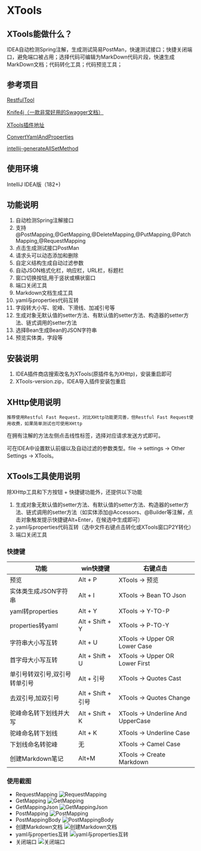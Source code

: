 # XTools

## XTools能做什么？

IDEA自动检测Spring注解，生成测试简易PostMan，快速测试接口；快捷关闭端口，避免端口被占用；选择代码可编辑为MarkDown代码片段，快速生成MarkDown文档；代码转化工具；代码预览工具；

## 参考项目

[RestfulTool](https://gitee.com/zys981029/RestfulTool)

[Knife4j（一款非常好用的Swagger文档）](https://doc.xiaominfo.com/)

[XTools插件地址](https://plugins.jetbrains.com/plugin/14400-xtools)

[ConvertYamlAndProperties](https://github.com/chencn/ConvertYamlAndProperties)

[intellij-generateAllSetMethod](https://github.com/gejun123456/intellij-generateAllSetMethod)

## 使用环境

IntelliJ IDEA版（182+)

## 功能说明

1. 自动检测Spring注解接口
2. 支持@PostMapping,@GetMapping,@DeleteMapping,@PutMapping,@PatchMapping,@RequestMapping
3. 点击生成测试接口PostMan
4. 请求头可以动态添加和删除
5. 自定义结构生成自动过滤参数
6. 自动JSON格式化栏，响应栏，URL栏，标题栏
7. 窗口切换按钮,用于竖状或横状窗口
8. 端口关闭工具
9. Markdown文档生成工具
10. yaml与properties代码互转
11. 字段转大小写、驼峰、下滑线、加减引号等
12. 生成对象无默认值的setter方法、有默认值的setter方法、构造器的setter方法、链式调用的setter方法
13. 选择Bean生成Bean的JSON字符串
14. 预览实体类，字段等

## 安装说明

1. IDEA插件商店搜索改名为XTools(原插件名为XHttp)，安装重启即可
2. XTools-version.zip，IDEA导入插件安装包重启

## XHttp使用说明

```  
推荐使用Restful Fast Request，对比XHttp功能更完善，但Restful Fast Request使用收费，如果简单测试也可使用XHttp
```

在拥有注解的方法左侧点击线性标签，选择对应请求发送方式即可。

可在IDEA中设置默认前缀以及自动过滤的参数类型。file -> settings -> Other Settings -> XTools。

## XTools工具使用说明

除XHttp工具和下方按钮 + 快捷键功能外，还提供以下功能

1. 生成对象无默认值的setter方法、有默认值的setter方法、构造器的setter方法、链式调用的setter方法（如实体添加@Accessors、@Builder等注解，点击对象触发提示快捷键Alt+Enter，在候选中生成即可）
2. yaml与properties代码互转（选中文件右键点击转化或XTools窗口P2Y转化）
3. 端口关闭工具

### 快捷键

| 功能              | win快捷键           | 右键点击                              |
|-----------------|------------------|-----------------------------------|
| 预览              | Alt + P          | XTools -> 预览                      |
| 实体类生成JSON字符串    | Alt + I          | XTools -> Bean TO Json            |
| yaml转properties | Alt + Y          | XTools -> Y-TO-P                  |
| properties转yaml | Alt + Shift + Y  | XTools -> P-TO-Y                  |
| 字符串大小写互转        | Alt + U          | XTools -> Upper OR Lower Case     |
| 首字母大小写互转        | Alt + Shift + U  | XTools -> Upper OR Lower First    |
| 单引号转双引号,双引号转单引号 | Alt + 引号         | XTools -> Quotes Cast             |
| 去双引号,加双引号       | Alt + Shift + 引号 | XTools -> Quotes Change           |
| 驼峰命名转下划线并大写     | Alt + Shift + K  | XTools -> Underline And UpperCase |
| 驼峰命名转下划线        | Alt + K          | XTools -> Underline Case          |
| 下划线命名转驼峰        | 无                | XTools -> Camel Case              |
| 创建Markdown笔记    | Alt+M            | XTools -> Create Markdown         |

### 使用截图

- RequestMapping
  ![RequestMapping](https://images.gitee.com/uploads/images/2021/0524/162324_fe6774c8_4832857.gif "requestmapping.gif")
- GetMapping
  ![GetMapping](https://images.gitee.com/uploads/images/2021/0524/162515_aeadf176_4832857.gif "getmapping.gif")
- GetMappingJson
  ![GetMappingJson](https://images.gitee.com/uploads/images/2021/0524/162526_e6c1b49c_4832857.gif "getmappingjson.gif")
- PostMapping
  ![PostMapping](https://images.gitee.com/uploads/images/2021/0524/162542_1197f1ae_4832857.gif "postmapping.gif")
- PostMappingBody
  ![PostMappingBody](https://images.gitee.com/uploads/images/2021/0524/162552_197413a3_4832857.gif "postmappingbody.gif")
- 创建Markdown文档
  ![创建Markdown文档](https://images.gitee.com/uploads/images/2021/0524/162608_b3171a38_4832857.gif "md.gif")
- yaml与properties互转
  ![yaml与properties互转](https://images.gitee.com/uploads/images/2021/0524/162623_1a19cb3c_4832857.gif "p2y.gif")
- 关闭端口
  ![关闭端口](https://images.gitee.com/uploads/images/2021/0524/162635_2c27e136_4832857.gif "port.gif")

